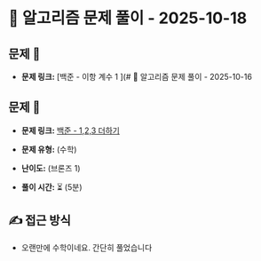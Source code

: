 # 📝 알고리즘 문제 풀이 - 2025-10-18

## 문제 📖

- **문제 링크:** [백준 - 이항 계수 1 ](# 📝 알고리즘 문제 풀이 - 2025-10-16

## 문제 📖

- **문제 링크:** [백준 - 1,2,3 더하기 ](https://www.acmicpc.net/problem/11050)

- **문제 유형:** (수학)

- **난이도:** (브론즈 1)

- **풀이 시간:** ⏳ (5분)

## ✍ 접근 방식

- 오랜만에 수학이네요. 간단히 풀었습니다
